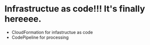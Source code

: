 # Infrastructue as code!!! It's finally hereeee.

+ CloudFormation for infastructue as code
+ CodePipeline for processing
